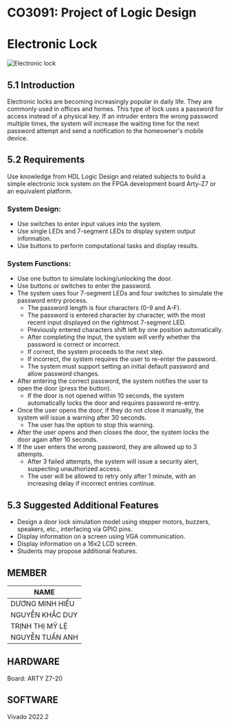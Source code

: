 # CO3091: Project of Logic Design 
# Electronic Lock
![Electronic lock](https://cdn.thewirecutter.com/wp-content/uploads/2020/07/electroniclocks-lowres-2x1-.jpg?width=2048&quality=75&crop=2:1&auto=webp)
## 5.1 Introduction
Electronic locks are becoming increasingly popular in daily life. They are commonly used in offices and homes. This type of lock uses a password for access instead of a physical key. If an intruder enters the wrong password multiple times, the system will increase the waiting time for the next password attempt and send a notification to the homeowner's mobile device.

## 5.2 Requirements
Use knowledge from HDL Logic Design and related subjects to build a simple electronic lock system on the FPGA development board Arty-Z7 or an equivalent platform.

### System Design:
- Use switches to enter input values into the system.
- Use single LEDs and 7-segment LEDs to display system output information.
- Use buttons to perform computational tasks and display results.

### System Functions:
- Use one button to simulate locking/unlocking the door.
- Use buttons or switches to enter the password.
- The system uses four 7-segment LEDs and four switches to simulate the password entry process.
  - The password length is four characters (0-9 and A-F).
  - The password is entered character by character, with the most recent input displayed on the rightmost 7-segment LED.
  - Previously entered characters shift left by one position automatically.
  - After completing the input, the system will verify whether the password is correct or incorrect.
  - If correct, the system proceeds to the next step.
  - If incorrect, the system requires the user to re-enter the password.
  - The system must support setting an initial default password and allow password changes.
- After entering the correct password, the system notifies the user to open the door (press the button).
  - If the door is not opened within 10 seconds, the system automatically locks the door and requires password re-entry.
- Once the user opens the door, if they do not close it manually, the system will issue a warning after 30 seconds.
  - The user has the option to stop this warning.
- After the user opens and then closes the door, the system locks the door again after 10 seconds.
- If the user enters the wrong password, they are allowed up to 3 attempts.
  - After 3 failed attempts, the system will issue a security alert, suspecting unauthorized access.
  - The user will be allowed to retry only after 1 minute, with an increasing delay if incorrect entries continue.

## 5.3 Suggested Additional Features
- Design a door lock simulation model using stepper motors, buzzers, speakers, etc., interfacing via GPIO pins.
- Display information on a screen using VGA communication.
- Display information on a 16x2 LCD screen.
- Students may propose additional features.


## MEMBER

|    NAME       |
| -------- |
|DƯƠNG MINH HIẾU|
|NGUYỄN KHẮC DUY|
|TRỊNH THỊ MỸ LỆ|
|NGUYỄN TUẤN ANH|


## HARDWARE
Board: ARTY Z7-20

## SOFTWARE
Vivado 2022.2

